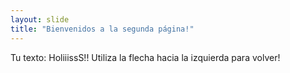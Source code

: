 ```yaml
---
layout: slide
title: "Bienvenidos a la segunda página!"
---
```

Tu texto: HoliiissS!!
Utiliza la flecha hacia la izquierda para volver! 
